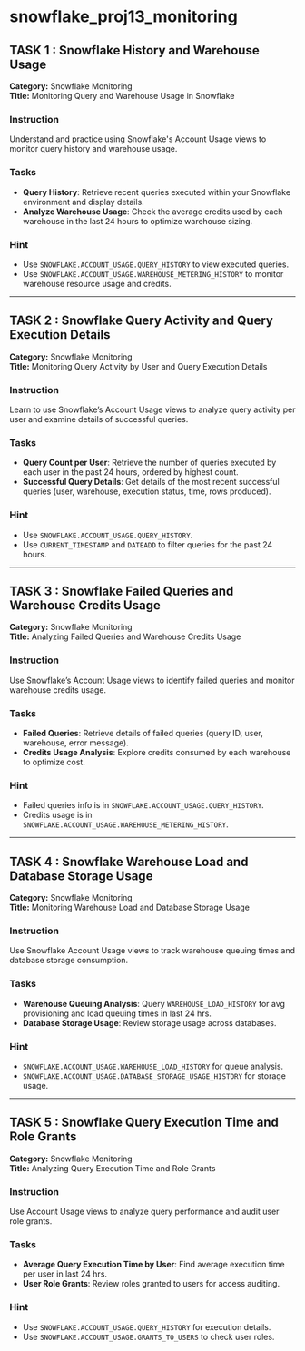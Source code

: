 # snowflake_proj13_monitoring

## TASK 1 : Snowflake History and Warehouse Usage
**Category:** Snowflake Monitoring  
**Title:** Monitoring Query and Warehouse Usage in Snowflake  

### Instruction  
Understand and practice using Snowflake's Account Usage views to monitor query history and warehouse usage.  

### Tasks  
- **Query History**: Retrieve recent queries executed within your Snowflake environment and display details.  
- **Analyze Warehouse Usage**: Check the average credits used by each warehouse in the last 24 hours to optimize warehouse sizing.  

### Hint  
- Use `SNOWFLAKE.ACCOUNT_USAGE.QUERY_HISTORY` to view executed queries.  
- Use `SNOWFLAKE.ACCOUNT_USAGE.WAREHOUSE_METERING_HISTORY` to monitor warehouse resource usage and credits.  

---

## TASK 2 : Snowflake Query Activity and Query Execution Details
**Category:** Snowflake Monitoring  
**Title:** Monitoring Query Activity by User and Query Execution Details  

### Instruction  
Learn to use Snowflake’s Account Usage views to analyze query activity per user and examine details of successful queries.  

### Tasks  
- **Query Count per User**: Retrieve the number of queries executed by each user in the past 24 hours, ordered by highest count.  
- **Successful Query Details**: Get details of the most recent successful queries (user, warehouse, execution status, time, rows produced).  

### Hint  
- Use `SNOWFLAKE.ACCOUNT_USAGE.QUERY_HISTORY`.  
- Use `CURRENT_TIMESTAMP` and `DATEADD` to filter queries for the past 24 hours.  

---

## TASK 3 : Snowflake Failed Queries and Warehouse Credits Usage
**Category:** Snowflake Monitoring  
**Title:** Analyzing Failed Queries and Warehouse Credits Usage  

### Instruction  
Use Snowflake’s Account Usage views to identify failed queries and monitor warehouse credits usage.  

### Tasks  
- **Failed Queries**: Retrieve details of failed queries (query ID, user, warehouse, error message).  
- **Credits Usage Analysis**: Explore credits consumed by each warehouse to optimize cost.  

### Hint  
- Failed queries info is in `SNOWFLAKE.ACCOUNT_USAGE.QUERY_HISTORY`.  
- Credits usage is in `SNOWFLAKE.ACCOUNT_USAGE.WAREHOUSE_METERING_HISTORY`.  

---

## TASK 4 : Snowflake Warehouse Load and Database Storage Usage
**Category:** Snowflake Monitoring  
**Title:** Monitoring Warehouse Load and Database Storage Usage  

### Instruction  
Use Snowflake Account Usage views to track warehouse queuing times and database storage consumption.  

### Tasks  
- **Warehouse Queuing Analysis**: Query `WAREHOUSE_LOAD_HISTORY` for avg provisioning and load queuing times in last 24 hrs.  
- **Database Storage Usage**: Review storage usage across databases.  

### Hint  
- `SNOWFLAKE.ACCOUNT_USAGE.WAREHOUSE_LOAD_HISTORY` for queue analysis.  
- `SNOWFLAKE.ACCOUNT_USAGE.DATABASE_STORAGE_USAGE_HISTORY` for storage usage.  

---

## TASK 5 : Snowflake Query Execution Time and Role Grants
**Category:** Snowflake Monitoring  
**Title:** Analyzing Query Execution Time and Role Grants  

### Instruction  
Use Account Usage views to analyze query performance and audit user role grants.  

### Tasks  
- **Average Query Execution Time by User**: Find average execution time per user in last 24 hrs.  
- **User Role Grants**: Review roles granted to users for access auditing.  

### Hint  
- Use `SNOWFLAKE.ACCOUNT_USAGE.QUERY_HISTORY` for execution details.  
- Use `SNOWFLAKE.ACCOUNT_USAGE.GRANTS_TO_USERS` to check user roles.  
